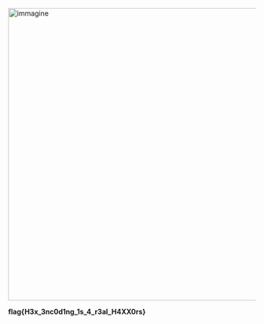 <img width="1490" height="595" alt="immagine" src="https://github.com/user-attachments/assets/53329b57-f995-4347-9a6b-fd98ee265bdb" />

**flag{H3x_3nc0d1ng_1s_4_r3al_H4XX0rs}**

